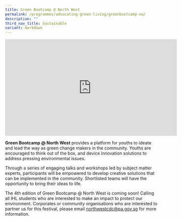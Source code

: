 ```yaml
---
title: Green Bootcamp @ North West
permalink: /programmes/advocating-green-living/greenbootcamp-nw/
description: ""
third_nav_title: Sustainable
variant: markdown
---
```

<iframe allowfullscreen="" allow="accelerometer; autoplay; clipboard-write; encrypted-media; gyroscope; picture-in-picture; web-share" frameborder="0" title="YouTube video player" src="https://www.youtube.com/embed/hsACnPm88-E?si=LPDubehw3sRuiZx1" height="315" width="560"></iframe>

**Green Bootcamp @ North West** provides a platform for youths to ideate and lead the way as green change makers in the community. Youths are encouraged to think out of the box, and device innovation solutions to address pressing environmental issues.

  Through a series of engaging talks and workshops led by subject matter experts, participants will be empowered to develop creative solutions that can be implemented in the community. Shortlisted teams will have the opportunity to bring their ideas to life.
	
The 4th edition of Green Bootcamp @ North West is coming soon! Calling all IHL students who are interested to make an impact to protect our environment. Corporates or community organisations who are interested to partner us for this festival, please email [northwestcdc\@pa.gov.sg](mailto:northwestcdc_@pa.gov.sg "mailto:northwestcdc_pa.gov.sg") for more information.